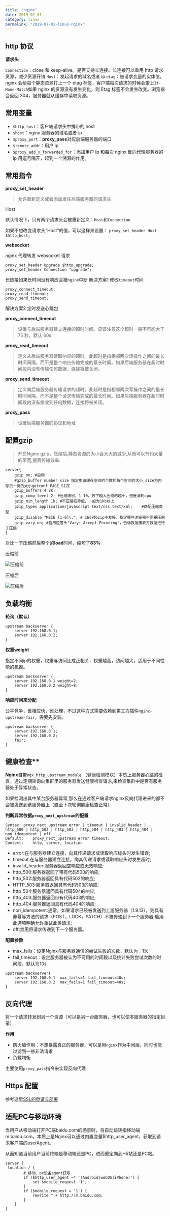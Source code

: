 ```yaml
---
title: "nginx"
date: 2019-07-01
category: linux
permalink: "2019-07-01-linux-nginx"
---
```

## http 协议

**请求头**

`Connection`：close 和 keep-alive。是否支持长连接。长连接可以重用 http 请求资源，减少资源开销
`Host`：发起请求的域名或者 ip
`etag`：被请求变量的实体值，nginx 会给每个静态资源打上一个 etag 标签，客户端每次请求的时候会带上`If-None-Match`如果 nginx 的资源没有发生变化，则 Etag 标签不会发生改变。浏览器会返回 304，服务器就从缓存中读取资源。

## 常用变量

- `$http_host`：客户端请求头中携带的 host
- `$host`：nginx 服务器的域名或者 ip
- `$proxy_port`：**proxy_pass**对应后端服务器的端口
- `$remote_addr`：用户 ip
- `$proxy_add_x_forwarded_for`：添加用户 ip 和每次 nginx 反向代理服务器的 ip 用逗号隔开，起到一个溯源的作用。

## 常用指令

**proxy_set_header**

> 允许重新定义或者添加发往后端服务器的请求头

Host

默认情况下，只有两个请求头会被重新定义：`Host`和`Connection`

如果不想改变请求头“Host”的值，可以这样来设置：
`proxy_set_header Host $http_host;`

**websocket**

nginx 代理转发 websocket 请求

```nginx
proxy_set_header Upgrade $http_upgrade;
proxy_set_header Connection "upgrade";
```
长链接如果长时间没有响应会被`nginx`中断
解决方案1
修改`timeout`时间

```nginx
proxy_connect_timeout; 
proxy_read_timeout; 
proxy_send_timeout;
```
解决方案2
定时发送心跳包

**proxy_connect_timeout**

> 设置与后端服务器建立连接的超时时间。应该注意这个超时一般不可能大于 75 秒。默认 60s

**proxy_read_timeout**

> 定义从后端服务器读取响应的超时。此超时是指相邻两次读操作之间的最长时间间隔，而不是整个响应传输完成的最长时间。如果后端服务器在超时时间段内没有传输任何数据，连接将被关闭。

**proxy_send_timeout**

> 定义向后端服务器传输请求的超时。此超时是指相邻两次写操作之间的最长时间间隔，而不是整个请求传输完成的最长时间。如果后端服务器在超时时间段内没有接收到任何数据，连接将被关闭。

**proxy_pass**

> 设置后端服务器的协议和地址



## 配置gzip

> 开启Nginx gzip，压缩后,静态资源的大小会大大的减少,从而可以节约大量的带宽,提高传输效率.

```nginx
server{
    gzip on; #启动
    #gzip_buffer number size 指定申请缓存空间的个数和每个空间的大小,size为内存页一页的大小getconf PAGE_SIZE
    gzip_buffers 4 8K;
    gzip_comp_level 2; #压缩级别，1-10，数字越大压缩的越小，但是消耗cpu
    gzip_min_length 1k; #不压缩临界值，一般为1kb以上
    gzip_types application/javascript text/css text/xml;    #匹配压缩类型
    gzip_disable "MSIE [1-6]\."; # IE6对Gzip不友好，指定哪些浏览器不需要压缩
    gzip_vary on; #启用应答头"Vary: Accept-Encoding"，告诉数据接收方数据进行了压缩
}
```

对比一下压缩前后整个的**load**时间，缩短了**83%**

压缩前

![压缩前](https://wx3.sinaimg.cn/mw690/a0940ce6gy1gde92tlh4ej20qk0hh0v5.jpg)

压缩后

![压缩后](https://wx4.sinaimg.cn/mw690/a0940ce6gy1gde92o96tfj20sb0hpmzn.jpg)



## 负载均衡

**轮询（默认）**

```nginx
upstream backserver {
    server 192.168.0.1;
    server 192.168.0.2;
}
```

**权重weight**

指定不同ip的权重，权重与访问比成正相关，权重越高，访问越大，适用于不同性能的机器。

```nginx
upstream backserver {
    server 192.168.0.1 weight=2;
    server 192.168.0.2 weight=8;
}
```

**响应时间来分配**

公平竞争，谁相应快，谁处理，不过这种方式需要依赖到第三方插件`nginx-upstream-fair`，需要先安装。

```nginx
upstream backserver {
    server 192.168.0.1;
    server 192.168.0.2;
    fair;
}
```



## 健康检查**

**Nginx**自带`ngx_http_upstream_module` （健康检测模块）本质上服务器心跳的检查，通过定期轮询向集群里的服务器发送健康检查请求,来检查集群中是否有服务器处于异常状态。

如果检测出其中某台服务器异常,那么在通过客户端请求nginx反向代理进来的都不会被发送到该服务器上（直至下次轮训健康检查正常）

**判断异常依据`proxy_next_upstream`的配置**

```
Syntax: proxy_next_upstream error | timeout | invalid_header | http_500 | http_502 | http_503 | http_504 | http_403 | http_404 | non_idempotent | off ...;
Default:    proxy_next_upstream error timeout;
Context:    http, server, location
```

- error:在与服务器建立连接，向其传递请求或读取响应标头时发生错误;
- timeout:在与服务器建立连接，向其传递请求或读取响应头时发生超时;
- invalid_header:服务器返回空响应或无效响应;
- http_500:服务器返回了带有代码500的响应;
- http_502:服务器返回具有代码502的响应;
- HTTP_503:服务器返回具有代码503的响应;
- http_504:服务器返回具有代码504的响应;
- http_403:服务器返回带有代码403的响应;
- http_404:服务器返回具有代码404的响应;
- non_idempotent:通常，如果请求已经被发送到上游服务器（1.9.13），则具有非幂等方法的请求（POST，LOCK，PATCH）不被传递到下一个服务器;启用此选项明确允许重试此类请求;
- off:禁用将请求传递到下一个服务器。

**配置参数**

- max_fails：设定Nginx与服务器通信的尝试失败的次数，默认为：1次
-  fail_timeout：设定服务器被认为不可用的时间段以及统计失败尝试次数的时间段，默认为10s

```nginx
upstream backserver{
    server 192.168.0.1  max_fails=1 fail_timeout=40s;
    server 192.168.0.2  max_fails=1 fail_timeout=40s;
}
```



## 反向代理

将一个请求转发到另一个资源（可以是另一台服务器，也可以使本服务器的指定目录）

**作用**

- 防火墙作用：不想暴露真正的服务器，可以是用`nginx`作为中间层，同时也能过滤到一些非法请求
- 负载均衡

主要使用`proxy_pass`指令来实现反向代理



## Https 配置

参考这里[SSL的申请与部署](https://shimingw.cn/docs/2020-02-07-%E6%9C%8D%E5%8A%A1%E5%99%A8%E6%90%AD%E5%BB%BA-SSL%E7%9A%84%E7%94%B3%E8%AF%B7%E4%B8%8E%E9%83%A8%E7%BD%B2/#ssl%E8%AF%81%E4%B9%A6%E7%94%B3%E8%AF%B7%E6%AD%A5%E9%AA%A4)



## 适配PC与移动环境

当用户从移动端打开PC端baidu.com的场景时，将自动跳转指移动端m.baidu.com，本质上是Nginx可以通过内置变量$http_user_agent，获取到请求客户端的userAgent。

从而知道当前用户当前终端是移动端还是PC，进而重定向到H5站还是PC站。

```nginx
server {
 location / {
        # 移动、pc设备agent获取
        if ($http_user_agent ~* '(Android|webOS|iPhone)') {
            set $mobile_request '1';
        }
        if ($mobile_request = '1') {
            rewrite ^.+ http://m.baidu.com;
        }
    }
}
```

